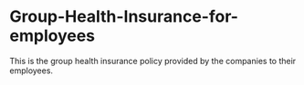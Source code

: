 # Group-Health-Insurance-for-employees

This is the group health insurance policy provided by the companies to their employees.

